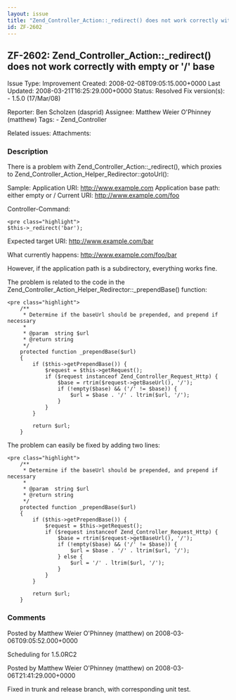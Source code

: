```yaml
---
layout: issue
title: "Zend_Controller_Action::_redirect() does not work correctly with empty or '/' base"
id: ZF-2602
---
```


ZF-2602: Zend\_Controller\_Action::\_redirect() does not work correctly with empty or '/' base
----------------------------------------------------------------------------------------------

 Issue Type: Improvement Created: 2008-02-08T09:05:15.000+0000 Last Updated: 2008-03-21T16:25:29.000+0000 Status: Resolved Fix version(s): - 1.5.0 (17/Mar/08)
 
 Reporter:  Ben Scholzen (dasprid)  Assignee:  Matthew Weier O'Phinney (matthew)  Tags: - Zend\_Controller
 
 Related issues: 
 Attachments: 
### Description

There is a problem with Zend\_Controller\_Action::\_redirect(), which proxies to Zend\_Controller\_Action\_Helper\_Redirector::gotoUrl():

Sample: Application URI: <http://www.example.com> Application base path: either empty or / Current URI: <http://www.example.com/foo>

Controller-Command:

 
    <pre class="highlight">
    $this->_redirect('bar');


Expected target URI: <http://www.example.com/bar>

What currently happens: <http://www.example.com/foo/bar>

However, if the application path is a subdirectory, everything works fine.

The problem is related to the code in the Zend\_Controller\_Action\_Helper\_Redirector::\_prependBase() function:

 
    <pre class="highlight">
        /**
         * Determine if the baseUrl should be prepended, and prepend if necessary
         *
         * @param  string $url
         * @return string
         */
        protected function _prependBase($url)
        {
            if ($this->getPrependBase()) {
                $request = $this->getRequest();
                if ($request instanceof Zend_Controller_Request_Http) {
                    $base = rtrim($request->getBaseUrl(), '/');
                    if (!empty($base) && ('/' != $base)) {
                        $url = $base . '/' . ltrim($url, '/');
                    }
                }
            }
    
            return $url;
        }


The problem can easily be fixed by adding two lines:

 
    <pre class="highlight">
        /**
         * Determine if the baseUrl should be prepended, and prepend if necessary
         *
         * @param  string $url
         * @return string
         */
        protected function _prependBase($url)
        {
            if ($this->getPrependBase()) {
                $request = $this->getRequest();
                if ($request instanceof Zend_Controller_Request_Http) {
                    $base = rtrim($request->getBaseUrl(), '/');
                    if (!empty($base) && ('/' != $base)) {
                        $url = $base . '/' . ltrim($url, '/');
                    } else { 
                        $url = '/' . ltrim($url, '/');
                    }
                }
            }
    
            return $url;
        }


 

 

### Comments

Posted by Matthew Weier O'Phinney (matthew) on 2008-03-06T09:05:52.000+0000

Scheduling for 1.5.0RC2

 

 

Posted by Matthew Weier O'Phinney (matthew) on 2008-03-06T21:41:29.000+0000

Fixed in trunk and release branch, with corresponding unit test.

 

 